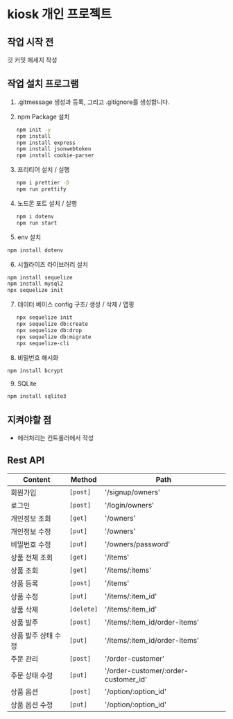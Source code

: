 # kiosk 개인 프로젝트

## 작업 시작 전

깃 커밋 메세지 작성

## 작업 설치 프로그램

1. .gitmessage 생성과 등록, 그리고 .gitignore를 생성합니다.

2. npm Package 설치

```zsh
   npm init -y
   npm install
   npm install express
   npm install jsonwebtoken
   npm install cookie-parser
```

3. 프리티어 설치 / 실행

```zsh
   npm i prettier -D
   npm run prettify
```

4. 노드몬 포트 설치 / 실행

```zsh
   npm i dotenv
   npm run start
```

5. env 설치

```zsh
npm install dotenv
```

6. 시퀄라이즈 라이브러리 설치

```zsh
npm install sequelize
npm install mysql2
npx sequelize init
```

7. 데이터 베이스 config 구조/ 생성 / 삭제 / 맵핑

```zsh
   npx sequelize init
   npx sequelize db:create
   npx sequelize db:drop
   npx sequelize db:migrate
   npx sequelize-cli
```

8. 비밀번호 해시화

```zsh
npm install bcrypt
```

9. SQLite

```zsh
npm install sqlite3
```

## 지켜야할 점

- 에러처리는 컨트롤러에서 작성

## Rest API

| Content             | Method     | Path                                 |
| ------------------- | ---------- | ------------------------------------ |
| 회원가입            | `[post]`   | '/signup/owners'                     |
| 로그인              | `[post]`   | '/login/owners'                      |
| 개인정보 조회       | `[get]`    | '/owners'                            |
| 개인정보 수정       | `[put]`    | '/owners'                            |
| 비밀번호 수정       | `[put]`    | '/owners/password'                   |
| 상품 전체 조회      | `[get]`    | '/items'                             |
| 상품 조회           | `[get]`    | '/items/:items'                      |
| 상품 등록           | `[post]`   | '/items'                             |
| 상품 수정           | `[put]`    | '/items/:item_id'                    |
| 상품 삭제           | `[delete]` | '/items/:item_id'                    |
| 상품 발주           | `[post]`   | '/items/:item_id/order-items'        |
| 상품 발주 상태 수정 | `[put]`    | '/items/:item_id/order-items'        |
| 주문 관리           | `[post]`   | '/order-customer'                    |
| 주문 상태 수정      | `[put]`    | '/order-customer/:order-customer_id' |
| 상품 옵션           | `[post]`   | '/option/:option_id'                 |
| 상품 옵션 수정      | `[put]`    | '/option/:option_id'                 |
